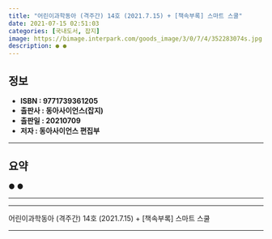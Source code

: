 ```yaml
---
title: "어린이과학동아 (격주간) 14호 (2021.7.15) + [책속부록] 스마트 스쿨"
date: 2021-07-15 02:51:03
categories: [국내도서, 잡지]
image: https://bimage.interpark.com/goods_image/3/0/7/4/352283074s.jpg
description: ● ●
---
```


## **정보**

- **ISBN : 9771739361205**
- **출판사 : 동아사이언스(잡지)**
- **출판일 : 20210709**
- **저자 : 동아사이언스 편집부**

------



## **요약**

●  ●  

------



------


어린이과학동아 (격주간) 14호 (2021.7.15) + [책속부록] 스마트 스쿨 

------


